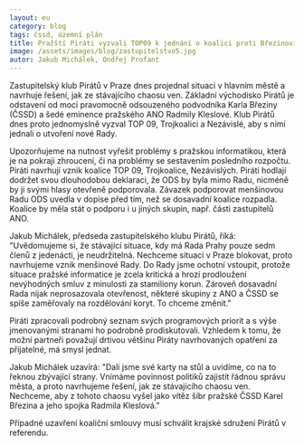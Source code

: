 ```yaml
---
layout: eu
category: blog
tags: čssd, územní plán
title: Pražští Piráti vyzvali TOP09 k jednání o koalici proti Březinovi a Kleslové
image: /assets/images/blog/zastupitelstvo5.jpg
autor: Jakub Michálek, Ondřej Profant
---
```


Zastupitelský klub Pirátů v Praze dnes projednal situaci v hlavním městě a navrhuje řešení, jak ze stávajícího chaosu ven. Základní východisko Pirátů je odstavení od moci pravomocně odsouzeného podvodníka Karla Březiny (ČSSD) a šedé eminence pražského ANO Radmily Kleslové. Klub Pirátů dnes proto jednomyslně vyzval TOP 09, Trojkoalici a Nezávislé, aby s nimi jednali o utvoření nové Rady.

Upozorňujeme na nutnost vyřešit problémy s pražskou informatikou, která je na pokraji zhroucení, či na problémy se sestavením posledního rozpočtu. Piráti navrhují vznik koalice TOP 09, Trojkoalice, Nezávislých. Piráti hodlají dodržet svou dlouhodobou deklaraci, že ODS by byla mimo Radu, nicméně by ji svými hlasy otevřeně podporovala. Závazek podporovat menšinovou Radu ODS uvedla v dopise před tím, než se dosavadní koalice rozpadla. Koalice by měla stát o podporu i u jiných skupin, např. části zastupitelů ANO.

Jakub Michálek, předseda zastupitelského klubu Pirátů, říká: "Uvědomujeme si, že stávající situace, kdy má Rada Prahy pouze sedm členů z jedenácti, je neudržitelná. Nechceme situaci v Praze blokovat, proto navrhujeme vznik menšinové Rady. Do Rady jsme ochotní vstoupit, protože situace pražské informatice je zcela kritická a hrozí prodloužení nevýhodných smluv z minulosti za stamiliony korun. Zároveň dosavadní Rada nijak neprosazovala otevřenost, některé skupiny z ANO a ČSSD se spíše zaměřovaly na rozdělování koryt. To chceme změnit."

Piráti zpracovali podrobný seznam svých programových priorit a s výše jmenovanými stranami ho podrobně prodiskutovali. Vzhledem k tomu, že možní partneři považují drtivou většinu Piráty navrhovaných opatření za přijatelné, má smysl jednat.

Jakub Michálek uzavírá: "Dali jsme své karty na stůl a uvidíme, co na to řeknou zbývající strany. Vnímáme povinnost politiků zajistit řádnou správu města, a proto navrhujeme řešení, jak ze stávajícího chaosu ven. Nechceme, aby z tohoto chaosu vyšel jako vítěz šíbr pražské ČSSD Karel Březina a jeho spojka Radmila Kleslová." 

Případné uzavření koaliční smlouvy musí schválit krajské sdružení Pirátů v referendu. 
